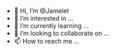 - 👋 Hi, I’m @Jamelet
- 👀 I’m interested in ...
- 🌱 I’m currently learning ...
- 💞️ I’m looking to collaborate on ...
- 📫 How to reach me ...

<!---
Jamelet/Jamelet is a ✨ special ✨ repository because its `README.md` (this file) appears on your GitHub profile.
You can click the Preview link to take a look at your changes.
--->
